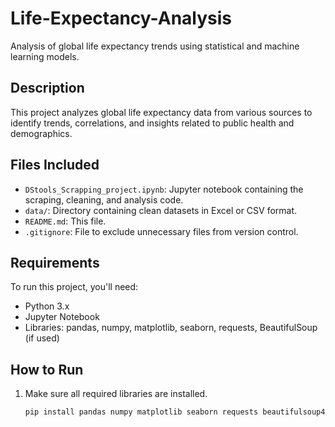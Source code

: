 # Life-Expectancy-Analysis
Analysis of global life expectancy trends using statistical and machine learning models.

## Description
This project analyzes global life expectancy data from various sources to identify trends, correlations, and insights related to public health and demographics.

## Files Included
- `DStools_Scrapping_project.ipynb`: Jupyter notebook containing the scraping, cleaning, and analysis code.
- `data/`: Directory containing clean datasets in Excel or CSV format.
- `README.md`: This file.
- `.gitignore`: File to exclude unnecessary files from version control.

## Requirements
To run this project, you'll need:
- Python 3.x
- Jupyter Notebook
- Libraries: pandas, numpy, matplotlib, seaborn, requests, BeautifulSoup (if used)

## How to Run
1. Make sure all required libraries are installed.
   ```bash
   pip install pandas numpy matplotlib seaborn requests beautifulsoup4
